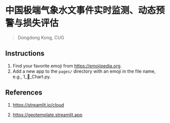 # 中国极端气象水文事件实时监测、动态预警与损失评估

> Dongdong Kong, CUG

## Instructions

1. Find your favorite emoji from https://emojipedia.org.
2. Add a new app to the `pages/` directory with an emoji in the file name, e.g., 1_🚀_Chart.py.


## References

1. <https://streamlit.io/cloud>

2. <https://geotemplate.streamlit.app>
